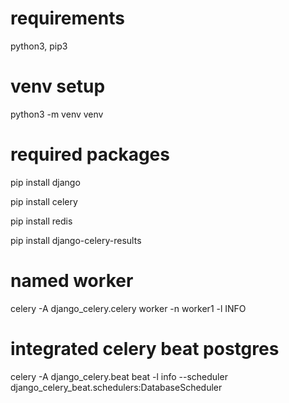 # requirements
python3, pip3

# venv setup
python3 -m venv venv

# required packages
pip install django

pip install celery

pip install redis

pip install django-celery-results

# named worker
celery -A django_celery.celery worker -n worker1 -l INFO

# integrated celery beat postgres
celery -A django_celery.beat beat -l info --scheduler django_celery_beat.schedulers:DatabaseScheduler